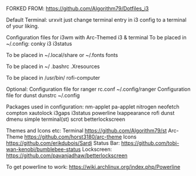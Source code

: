 
FORKED FROM: https://github.com/Algorithm79/Dotfiles_i3

Default Terminal: urxvit
just change terminal entry in i3 config to a terminal of your liking.

Configuration files for i3wm with Arc-Themed i3 & terminal
To be placed in ~/.config:
conky
i3
i3status
 
To be placed in ~/.local/share or ~/.fonts
fonts

To be placed in ~/
.bashrc
.Xresources

To be placed in /usr/bin/
rofi-computer
 
Optional:
Configuration file for ranger
rc.conf ~/.config/ranger
Configuration file for dunst
dunstrc ~/.config
 
Packages used in configuration: nm-applet pa-applet nitrogen neofetch compton xautolock i3gaps i3status powerline lxappearance rofi dunst dmenu simple terminal(st) scrot betterlockscreen
 
Themes and Icons etc:
Terminal https://github.com/Algorithm79/st
Arc-Theme https://github.com/horst3180/arc-theme
Icons https://github.com/erikdubois/Sardi
Status Bar: https://github.com/tobi-wan-kenobi/bumblebee-status
Lockscreen: https://github.com/pavanjadhaw/betterlockscreen

To get powerline to work: https://wiki.archlinux.org/index.php/Powerline

